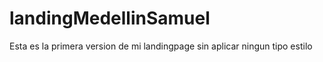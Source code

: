 # landingMedellinSamuel
Esta es la primera version de mi landingpage sin aplicar ningun tipo estilo
